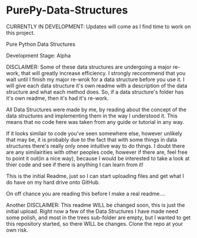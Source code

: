 # PurePy-Data-Structures


CURRENTLY IN DEVELOPMENT: Updates will come as I find time to work on this project.

Pure Python Data Structures

Development Stage: Alpha

DISCLAIMER: Some of these data structures are undergoing a major re-work, that will greatly increase efficiency. I strongly reccommend that you wait until I finish my major re-wrok for a data structure before you use it. I will give each data structure it's own readme with a description of the data structure and what each method does. So, if a data structure's folder has it's own readme, then it's had it's re-work.


All Data Structures were made by me, by reading about the concept of the data structures and implementing them in the way I understood it. 
This means that no code here was taken from any guide or tutorial in any way. 

If it looks similair to code you've seen somewhere else, however unlikely that may be, it is probably due to the fact that with some 
things in data structures there's really only onee intuitive way to do things. I doubt there are any similairities with other peoples 
code, however if there are, feel free to point it out(in a nice way), because I would be interested to take a look at thier code and see 
if there is anything I can learn from it!

This is the initial Readme, just so I can start uploading files and get what I do have on my hard drive onto GitHub.

On off chance you are reading this before I make a real readme....

Another DISCLAIMER: 
    This readme WILL be changed soon, this is just the initial upload.
    Right now a few of the Data Structures I have made need some polish, and most in the trees sub-folder are empty, but I wanted to get 
    this repository started, so there WILL be changes. Clone the repo at your own risk.
